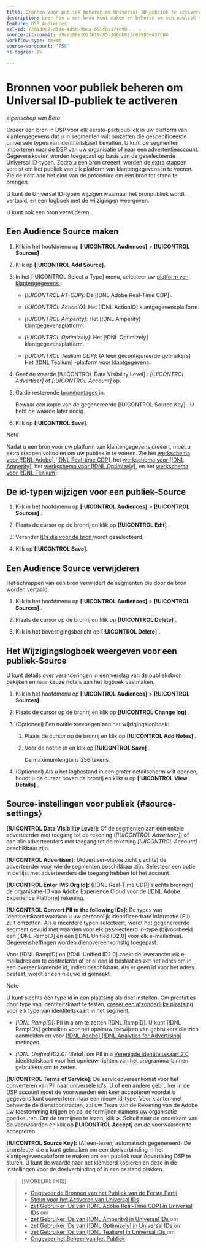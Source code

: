 ```yaml
---
title: Bronnen voor publiek beheren om Universal ID-publiek te activeren
description: Leer hoe u een bron kunt maken en beheren om een publiek van uw klantgegevensplatform te importeren en deze om te zetten in segmenten met universele id's.
feature: DSP Audiences
exl-id: 728130d7-d19c-4d5d-9bca-695f8c17f89b
source-git-commit: e9ce180e302f619c85a3d6db813c83903e437d04
workflow-type: tm+mt
source-wordcount: '758'
ht-degree: 0%

---
```


# Bronnen voor publiek beheren om Universal ID-publiek te activeren

*eigenschap van Beta*

Creeer een bron in DSP voor elk eerste-partijpubliek in uw platform van klantengegevens dat u in segmenten wilt omzetten die gespecificeerde universele types van identiteitskaart bevatten. U kunt de segmenten importeren naar de DSP van uw organisatie of naar een advertentieaccount. Gegevenskosten worden toegepast op basis van de geselecteerde Universal ID-typen. Zodra u een bron creeert, worden de extra stappen vereist om het publiek van elk platform van klantengegevens in te voeren. Zie de nota aan het eind van de procedure om een bron tot stand te brengen.

U kunt de Universal ID-typen wijzigen waarnaar het bronpubliek wordt vertaald, en een logboek met de wijzigingen weergeven.

U kunt ook een bron verwijderen.

## Een Audience Source maken

<!-- Not sure about this

You can create one source for each combination of universal ID partner and data visibility level.

-->

1. Klik in het hoofdmenu op **[!UICONTROL Audiences]** > **[!UICONTROL Sources]** .

1. Klik op **[!UICONTROL Add Source]**.

1. In het [!UICONTROL Select a Type] menu, selecteer uw [ platform van klantengegevens ](source-about.md):

   * *[!UICONTROL RT-CDP]*: De [!DNL Adobe Real-Time CDP] .

   * *[!UICONTROL ActionIQ]*: Het [!DNL ActionIQ] klantgegevensplatform.

   * *[!UICONTROL Amperity]*: Het [!DNL Amperity] klantgegevensplatform.

   * *[!UICONTROL Optimizely]*: Het [!DNL Optimizely] klantgegevensplatform.

   * *[!UICONTROL Tealium CDP]*: (Alleen geconfigureerde gebruikers) Het [!DNL Tealium] -platform voor klantgegevens.

1. Geef de waarde [!UICONTROL Data Visibility Level] : *[!UICONTROL Advertiser]* of *[!UICONTROL Account]* op.

1. Ga de resterende [ bronmontages ](#source-settings) in.

   Bewaar een kopie van de gegenereerde [!UICONTROL Source Key] . U hebt de waarde later nodig.

1. Klik op **[!UICONTROL Save]**.

>[!NOTE]
>
>Nadat u een bron voor uw platform van klantengegevens creeert, moet u extra stappen voltooien om uw publiek in te voeren. Zie het [ werkschema voor  [!DNL Adobe] [!DNL Real-time CDP]](source-adobe-rtcdp.md), <!-- the [workflow for [!DNL ActionIQ]](source-actioniq.md), --> het [ werkschema voor  [!DNL Amperity]](source-amperity.md), het [ werkschema voor  [!DNL Optimizely]](source-optimizely.md), en het [ werkschema voor  [!DNL Tealium]](source-tealium.md).

## De id-typen wijzigen voor een publiek-Source

<!-- Clarify this:
All changes to universal IDs translated from the source are applied after you save the the source record. For example, if a new ID is added, any hashed email addresses shared before making the changes aren't converted. Similarly, if an ID is removed, we don't delete any historical data from the segments shared through the source.

OR 

All changes to universal IDs translated from the source are applied after you save the the source record. For example, if you add a new ID type, then we convert hashed email addresses shared before making the changes to the new ID type. Similarly, if you remove an ID type, then we delete any historical IDs of that type from the segments shared through the source.

-->

1. Klik in het hoofdmenu op **[!UICONTROL Audiences]** > **[!UICONTROL Sources]** .

1. Plaats de cursor op de bronrij en klik op **[!UICONTROL Edit]** .

1. Verander [ IDs die voor de bron ](#source-settings) wordt geselecteerd.

1. Klik op **[!UICONTROL Save]**.

## Een Audience Source verwijderen

Het schrappen van een bron verwijdert de segmenten die door de bron worden vertaald.<!-- Will performance data for the segment still be available in any types of reports?  If yes, which? -->

1. Klik in het hoofdmenu op **[!UICONTROL Audiences]** > **[!UICONTROL Sources]** .

1. Plaats de cursor op de bronrij en klik op **[!UICONTROL Delete]** .

1. Klik in het bevestigingsbericht op **[!UICONTROL Delete]** .

## Het Wijzigingslogboek weergeven voor een publiek-Source

U kunt details over veranderingen in een verslag van de publieksbron bekijken en naar keuze nota&#39;s aan het logboek vastmaken.

1. Klik in het hoofdmenu op **[!UICONTROL Audiences]** > **[!UICONTROL Sources]** .

1. Plaats de cursor op de bronrij en klik op **[!UICONTROL Change log]** .

1. (Optioneel) Een notitie toevoegen aan het wijzigingslogboek:

   1. Plaats de cursor op de bronrij en klik op **[!UICONTROL Add Notes]** .

   1. Voer de notitie in en klik op **[!UICONTROL Save]** .

      De maximumlengte is 256 tekens.

1. (Optioneel) Als u het logbestand in een groter detailscherm wilt openen, houdt u de cursor boven de bronrij en klikt u op **[!UICONTROL View Details]** .

## Source-instellingen voor publiek {#source-settings}

**[!UICONTROL Data Visibility Level]:** Of de segmenten aan één enkele adverteerder met toegang tot de rekening (*[!UICONTROL Advertiser]*) of aan alle adverteerders met toegang tot de rekening *[!UICONTROL Account]* beschikbaar zijn.

**[!UICONTROL Advertiser]:** (Advertiser-vlakke zicht slechts) de adverteerder voor wie de segmenten beschikbaar zijn. Selecteer een optie in de lijst met adverteerders die toegang hebben tot het account.

**[!UICONTROL Enter IMS Org Id]:** ([!DNL Real-Time CDP] slechts bronnen) de organisatie-ID van Adobe Experience Cloud voor de [!DNL Adobe Experience Platform] rekening.

**[!UICONTROL Convert PII to the following IDs]:** De types van identiteitskaart waaraan u uw persoonlijk identificeerbare informatie (PII) zult omzetten. Als u meerdere typen selecteert, wordt het gegenereerde segment gevuld met waarden voor elk geselecteerd id-type (bijvoorbeeld een [!DNL RampID] en een [!DNL Unified ID2.0] voor elk e-mailadres). Gegevensheffingen worden dienovereenkomstig toegepast.

Voor [!DNL RampID] en [!DNL Unified ID2.0] zoekt de leverancier elk e-mailadres om te controleren of er al een id bestaat en zet het adres om in een overeenkomende id, indien beschikbaar. Als er geen id voor het adres bestaat, wordt er een nieuwe id gemaakt.

>[!NOTE]
>
>U kunt slechts één type id in één plaatsing als doel instellen. Om prestaties door type van identiteitskaart te testen, [ creeer een afzonderlijke plaatsing ](/help/dsp/campaign-management/placements/placement-create.md) voor elk type van identiteitskaart in het segment.

* *[!DNL RampID]:* PII in a om te zetten [!DNL RampID]. U kunt [!DNL RampIDs] gebruiken voor het opnieuw toewijzen van gebruikers die zich aanmelden en voor [[!DNL Adobe] [!DNL Analytics for Advertising]](/help/integrations/analytics/overview.md) metingen.

* *[!DNL Unified ID2.0] (Beta):* om PII in a [ Verenigde identiteitskaart 2.0 ](https://unifiedid.com) identiteitskaart voor het opnieuw richten van het programma-binnen gebruikers om te zetten.

<!-- Later
* *[!DNL ID5] (Beta):* To convert PII to an [!DNL ID5] ID. You can use [!DNL ID5] IDs for retargeting logging-in users and for [[!DNL Adobe] [!DNL Analytics for Advertising]](/help/integrations/analytics/overview.md) measurement.

-->

**[!UICONTROL Terms of Service]:** De serviceovereenkomst voor het converteren van PII naar universele id&#39;s. U of een andere gebruiker in de DSP account moet de voorwaarden één keer accepteren voordat u gegevens kunt converteren naar een nieuw id-type. Voor klanten met beheerde de dienstcontracten, zal uw Team van de Rekening van de Adobe uw toestemming krijgen en zal de termijnen namens uw organisatie goedkeuren. Om de termijnen te lezen, klik **>**. Schuif naar de onderkant van de voorwaarden en klik op **[!UICONTROL Accept]** om de voorwaarden te accepteren.

**[!UICONTROL Source Key]:** (Alleen-lezen; automatisch gegenereerd) De bronsleutel die u kunt gebruiken om een doelverbinding in het klantgegevensplatform te maken om een publiek naar Advertising DSP te sturen. U kunt de waarde naar het klembord kopiëren en deze in de instellingen voor de doelverbinding of in een bestand plakken.

>[!MORELIKETHIS]
>
>* [ Ongeveer de Bronnen van het Publiek van de Eerste Partij ](source-about.md)
>* [ Steun voor het Activeren van Universal IDs ](/help/dsp/audiences/universal-ids.md)
>* [ zet Gebruiker IDs van  [!DNL Adobe Real-Time CDP]  in Universal IDs ](/help/dsp/audiences/sources/source-adobe-rtcdp.md) om
>* [ zet Gebruiker IDs van  [!DNL Amperity]  in Universal IDs ](/help/dsp/audiences/sources/source-amperity.md) om
>* [ zet Gebruiker IDs van  [!DNL Optimizely]  in Universal IDs ](/help/dsp/audiences/sources/source-optimizely.md) om
>* [ zet Gebruiker IDs van  [!DNL Tealium]  in Universal IDs ](/help/dsp/audiences/sources/source-tealium.md) om
>* [ Ongeveer het Beheer van het Publiek ](/help/dsp/audiences/audience-about.md)
